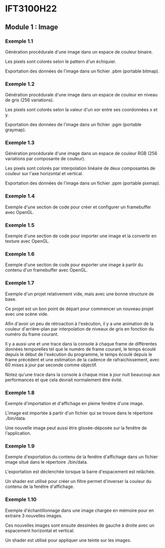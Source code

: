 # IFT3100H22

## Module 1 : Image

### Exemple 1.1

Génération procédurale d'une image dans un espace de couleur binaire.

Les pixels sont colorés selon le pattern d'un échiquier.

Exportation des données de l'image dans un fichier .pbm (portable bitmap).

### Exemple 1.2

Génération procédurale d'une image dans un espace de couleur en niveau de gris (256 variations).

Les pixels sont colorés selon la valeur d'un xor entre ses coordonnées x et y.

Exportation des données de l'image dans un fichier .pgm (portable graymap).

### Exemple 1.3

Génération procédurale d'une image dans un espace de couleur RGB (256 variations par composante de couleur).

Les pixels sont colorés par interpolation linéaire de deux composantes de couleur sur l'axe horizontal et vertical.

Exportation des données de l'image dans un fichier .ppm (portable pixmap).

### Exemple 1.4

Exemple d'une section de code pour créer et configurer un framebuffer avec OpenGL.

### Exemple 1.5

Exemple d'une section de code pour importer une image et la convertir en texture avec OpenGL.

### Exemple 1.6

Exemple d'une section de code pour exporter une image à partir du contenu d'un framebuffer avec OpenGL.

### Exemple 1.7

Exemple d'un projet relativement vide, mais avec une bonne structure de base.

Ce projet est un bon point de départ pour commencer un nouveau projet avec une scène vide.

Afin d'avoir un peu de rétroaction à l'exécution, il y a une animation de la couleur d'arrière-plan par interpolation de niveaux de gris en fonction du numéro du frame courant.

Il y a aussi une et une trace dans la console à chaque frame de différentes données temporelles tel que le numéro de frame courant, le temps écoulé depuis le début de l'exécution du programme, le temps écoulé depuis le frame précédent et une estimation de la cadence de rafraichissement, avec 60 mises à jour par seconde comme objectif.

Notez qu'une trace dans la console à chaque mise à jour nuit beaucoup aux performances et que cela devrait normalement être évité. 

### Exemple 1.8

Exemple d'importation et d'affichage en pleine fenêtre d'une image.

L'image est importée à partir d'un fichier qui se trouve dans le répertoire ./bin/data.

Une nouvelle image peut aussi être glissée-déposée sur la fenêtre de l'application.

### Exemple 1.9

Exemple d'exportation du contenu de la fenêtre d'affichage dans un fichier image situé dans le répertoire ./bin/data.

L'exportation est déclenchée lorsque la barre d'espacement est relâchée.

Un shader est utilisé pour créer un filtre permet d'inverser la couleur du contenu de la fenêtre d'affichage.

### Exemple 1.10

Exemple d'échantillonnage dans une image chargée en mémoire pour en extraire 3 nouvelles images.

Ces nouvelles images sont ensuite dessinées de gauche à droite avec un espacement horizontal et vertical.

Un shader est utilisé pour appliquer une teinte sur les images.
